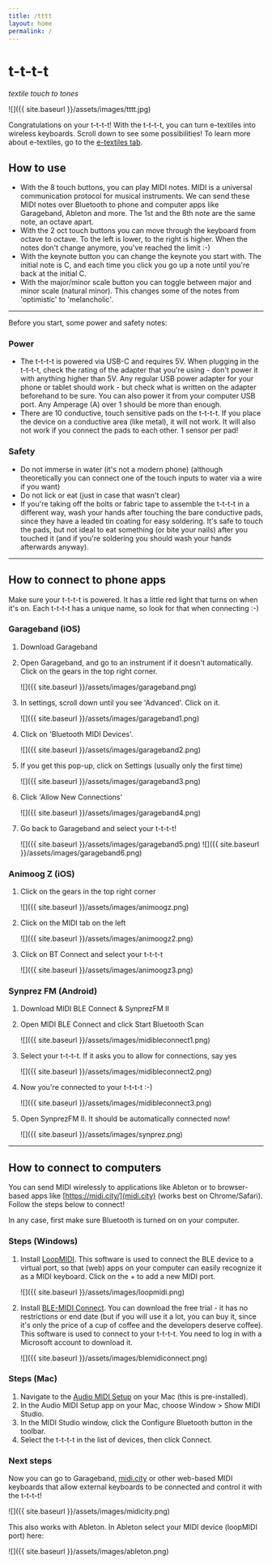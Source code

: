 ```yaml
---
title: /tttt
layout: home
permalink: /
---
```


# t-t-t-t

*textile touch to tones*

![]({{ site.baseurl }}/assets/images/tttt.jpg) 

Congratulations on your t-t-t-t! With the t-t-t-t, you can turn e-textiles into wireless keyboards. Scroll down to see some possibilities! To learn more about e-textiles, go to the [e-textiles tab](/e-textiles.html).

## How to use
- With the 8 touch buttons, you can play MIDI notes. MIDI is a universal communication protocol for musical instruments. We can send these MIDI notes over Bluetooth to phone and computer apps like Garageband, Ableton and more. The 1st and the 8th note are the same note, an octave apart.
- With the 2 oct touch buttons you can move through the keyboard from octave to octave. To the left is lower, to the right is higher. When the notes don't change anymore, you've reached the limit :-)
- With the keynote button you can change the keynote you start with. The initial note is C, and each time you click you go up a note until you're back at the initial C.
- With the major/minor scale button you can toggle between major and minor scale (natural minor). This changes some of the notes from 'optimistic' to 'melancholic'. 

---

Before you start, some power and safety notes:

### Power
- The t-t-t-t is powered via USB-C and requires 5V. When plugging in the t-t-t-t, check the rating of the adapter that you're using - don't power it with anything higher than 5V. Any regular USB power adapter for your phone or tablet should work - but check what is written on the adapter beforehand to be sure. You can also power it from your computer USB port. Any Amperage (A) over 1 should be more than enough.
- There are 10 conductive, touch sensitive pads on the t-t-t-t. If you place the device on a conductive area (like metal), it will not work. It will also not work if you connect the pads to each other. 1 sensor per pad!

### Safety
- Do not immerse in water (it's not a modern phone) (although theoretically you can connect one of the touch inputs to water via a wire if you want)
- Do not lick or eat (just in case that wasn't clear)
- If you're taking off the bolts or fabric tape to assemble the t-t-t-t in a different way, wash your hands after touching the bare conductive pads, since they have a leaded tin coating for easy soldering. It's safe to touch the pads, but not ideal to eat something (or bite your nails) after you touched it (and if you're soldering you should wash your hands afterwards anyway).

---

## How to connect to phone apps
Make sure your t-t-t-t is powered. It has a little red light that turns on when it's on. Each t-t-t-t has a unique name, so look for that when connecting :-)

### Garageband (iOS)
1. Download Garageband
2. Open Garageband, and go to an instrument if it doesn't automatically. Click on the gears in the top right corner.

    ![]({{ site.baseurl }}/assets/images/garageband.png) 

3. In settings, scroll down until you see 'Advanced'. Click on it.

    ![]({{ site.baseurl }}/assets/images/garageband1.png) 

4. Click on 'Bluetooth MIDI Devices'.

    ![]({{ site.baseurl }}/assets/images/garageband2.png) 

5. If you get this pop-up, click on Settings (usually only the first time)

    ![]({{ site.baseurl }}/assets/images/garageband3.png)

6. Click 'Allow New Connections'

    ![]({{ site.baseurl }}/assets/images/garageband4.png) 

7. Go back to Garageband and select your t-t-t-t!

    ![]({{ site.baseurl }}/assets/images/garageband5.png) 
    ![]({{ site.baseurl }}/assets/images/garageband6.png)

### Animoog Z (iOS)
1. Click on the gears in the top right corner

    ![]({{ site.baseurl }}/assets/images/animoogz.png) 

2. Click on the MIDI tab on the left

    ![]({{ site.baseurl }}/assets/images/animoogz2.png) 

3. Click on BT Connect and select your t-t-t-t

    ![]({{ site.baseurl }}/assets/images/animoogz3.png) 

### Synprez FM (Android)
1. Download MIDI BLE Connect & SynprezFM II
2. Open MIDI BLE Connect and click Start Bluetooth Scan
    
    ![]({{ site.baseurl }}/assets/images/midibleconnect1.png) 

3. Select your t-t-t-t. If it asks you to allow for connections, say yes

    ![]({{ site.baseurl }}/assets/images/midibleconnect2.png) 

4. Now you're connected to your t-t-t-t :-)

    ![]({{ site.baseurl }}/assets/images/midibleconnect3.png) 

5. Open SynprezFM II. It should be automatically connected now!

    ![]({{ site.baseurl }}/assets/images/synprez.png) 

---

## How to connect to computers 
You can send MIDI wirelessly to applications like Ableton or to browser-based apps like [https://midi.city/](midi.city) (works best on Chrome/Safari). Follow the steps below to connect!

In any case, first make sure Bluetooth is turned on on your computer.

### Steps (Windows)
1. Install [LoopMIDI](https://www.tobias-erichsen.de/software/loopmidi.html). This software is used to connect the BLE device to a virtual port, so that (web) apps on your computer can easily recognize it as a MIDI keyboard. Click on the + to add a new MIDI port.

    ![]({{ site.baseurl }}/assets/images/loopmidi.png)

2. Install [BLE-MIDI Connect](https://apps.microsoft.com/detail/9nvmlzttwwvl). You can download the free trial - it has no restrictions or end date (but if you will use it a lot, you can buy it, since it's only the price of a cup of coffee and the developers deserve coffee). This software is used to connect to your t-t-t-t. You need to log in with a Microsoft account to download it.

    ![]({{ site.baseurl }}/assets/images/blemidiconnect.png) 


### Steps (Mac)
1. Navigate to the [Audio MIDI Setup](https://support.apple.com/guide/audio-midi-setup/set-up-bluetooth-midi-devices-ams33f013765/mac) on your Mac (this is pre-installed).
2. In the Audio MIDI Setup app on your Mac, choose Window > Show MIDI Studio.
3. In the MIDI Studio window, click the Configure Bluetooth button in the toolbar.
4. Select the t-t-t-t in the list of devices, then click Connect.

### Next steps
Now you can go to Garageband, [midi.city](https://midi.city/) or other web-based MIDI keyboards that allow external keyboards to be connected and control it with the t-t-t-t! 

![]({{ site.baseurl }}/assets/images/midicity.png) 

This also works with Ableton. In Ableton select your MIDI device (loopMIDI port) here:

![]({{ site.baseurl }}/assets/images/ableton.png) 





<!-- ### Major scales (via <https://piano-music-theory.com/2016/05/31/major-scales/>)
- C Major Scale: C – D – E – F – G – A – B – C
- C Sharp Major Scale: C♯ – D♯ – E♯ – F♯ – G♯ – A♯ – B♯ – C♯ (equals the D Flat Major Scale: D♭ – E♭ – F – G♭ – A♭ – B♭ – C – D♭)
- D Major Scale: D – E – F♯ – G – A – B – C♯ – D
- E Flat Major Scale: E♭ – F – G – A♭ – B♭ – C – D – E♭
- E Major Scale: E – F♯ – G♯ – A – B – C♯ – D♯ – E
- F Major Scale: F – G – A – B♭ – C – D – E – F
- F Sharp Major Scale: F♯ – G♯ – A♯ – B – C♯ – D♯ – E♯ – F♯ (equals the G Flat Major Scale: G♭ – A♭ – B♭ – C♭ – D♭ – E♭ – F – G♭)
- G Major Scale: G – A – B – C – D – E – F♯ – G
- A Flat Major Scale: A♭ – B♭ – C – D♭ – E♭ – F – G – A♭
- A Major Scale: A – B – C♯ – D – E – F♯ – G♯ – A
- B Flat Major Scale: B♭ – C – D – E♭ – F – G – A – B♭
- B Major Scale: B – C♯ – D♯ – E – F♯ – G♯ – A♯ – B (equals the C Flat Major Scale: C♭ – D♭ – E♭ – F♭ – G♭ – A♭ – B♭ – C♭) -->

<!-- [ C , D , E , F , G , A , B , C ]
[ C♯ , D♯ , E♯ , F♯ , G♯ , A♯ , B♯ , C♯ ]
[ D♭ , E♭ , F , G♭ , A♭ , B♭ , C , D♭ ]
[ D , E , F♯ , G , A , B , C♯ , D ]
[ E♭ , F , G , A♭ , B♭ , C , D , E♭ ]
[ E , F♯ , G♯ , A , B , C♯ , D♯ , E ]
[ F , G , A , B♭ , C , D , E , F ]
[ F♯ , G♯ , A♯ , B , C♯ , D♯ , E♯ , F♯ ]
[ G♭ , A♭ , B♭ , C♭ , D♭ , E♭ , F , G♭ ]
[ G , A , B , C , D , E , F♯ , G ]
[ A♭ , B♭ , C , D♭ , E♭ , F , G , A♭ ]
[ A , B , C♯ , D , E , F♯ , G♯ , A ]
[ B♭ , C , D , E♭ , F , G , A , B♭ ]
[ B , C♯ , D♯ , E , F♯ , G♯ , A♯ , B ]
[ C♭ , D♭ , E♭ , F♭ , G♭ , A♭ , B♭ , C♭ ]

[ 60 , 62 , 64 , 65 , 67 , 69 , 71 , 72 ]
[ 61 , 63 , 65 , 66 , 68 , 70 , 72 , 73 ]
[ 61 , 63 , 65 , 66 , 68 , 70 , 72 , 73 ]
[ 62 , 64 , 66 , 67 , 69 , 71 , 73 , 74 ]
[ 63 , 65 , 67 , 68 , 70 , 72 , 74 , 75 ]
[ 64 , 66 , 68 , 69 , 71 , 73 , 75 , 76 ]
[ 65 , 67 , 69 , 70 , 72 , 74 , 76 , 77 ]
[ 66 , 68 , 70 , 71 , 73 , 75 , 77 , 78 ]
[ 66 , 68 , 70 , 71 , 73 , 75 , 77 , 78 ]
[ 67 , 69 , 71 , 72 , 74 , 76 , 78 , 79 ]
[ 68 , 70 , 72 , 73 , 75 , 77 , 79 , 80 ]
[ 69 , 71 , 73 , 74 , 76 , 78 , 80 , 81 ]
[ 70 , 72 , 74 , 75 , 77 , 79 , 81 , 82 ]
[ 71 , 73 , 75 , 76 , 78 , 80 , 82 , 83 ]
[ 71 , 73 , 75 , 76 , 78 , 80 , 82 , 83 ] -->
